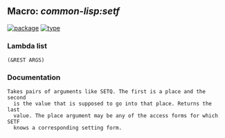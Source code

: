 ## Macro: ***common-lisp:setf***
[![package](https://img.shields.io/badge/Package-COMMON--LISP-5f9ea0.svg?style=social&colorA=999999)](../) [![type](https://img.shields.io/badge/Type-Macro-5f9ea0.svg?style=social&colorA=999999)](../#macro) 
### Lambda list
```
(&REST ARGS)
```
### Documentation
```
Takes pairs of arguments like SETQ. The first is a place and the second
  is the value that is supposed to go into that place. Returns the last
  value. The place argument may be any of the access forms for which SETF
  knows a corresponding setting form.
```
